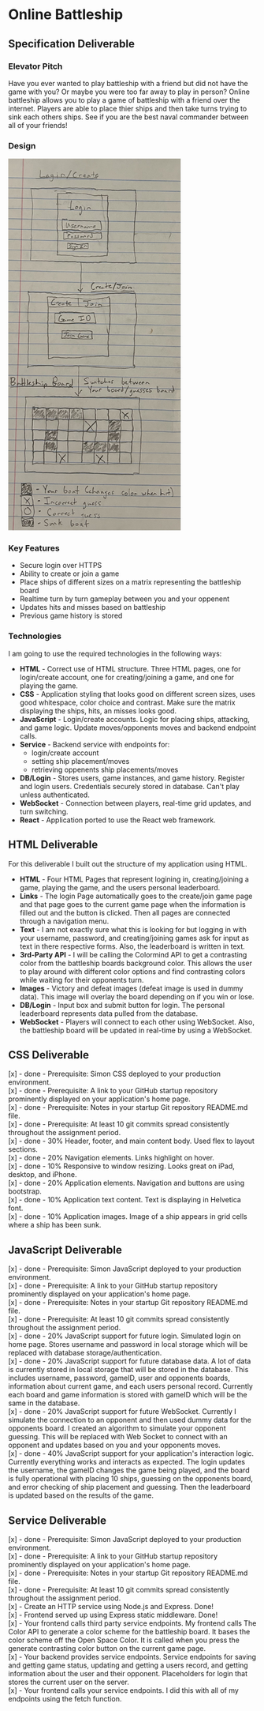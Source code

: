 # Online Battleship

## Specification Deliverable
### Elevator Pitch
Have you ever wanted to play battleship with a friend but did not have the game with you? Or maybe you were too far away to play in person? Online battleship allows you to play a game of battleship with a friend over the internet. Players are able to place thier ships and then take turns trying to sink each others ships. See if you are the best naval commander between all of your friends!

### Design
<img src="/specificationDesign.jpg" alt="Design Image" width="350"/>

### Key Features
- Secure login over HTTPS
- Ability to create or join a game
- Place ships of different sizes on a matrix representing the battleship board
- Realtime turn by turn gameplay between you and your oppenent
- Updates hits and misses based on battleship
- Previous game history is stored

### Technologies
I am going to use the required technologies in the following ways:
- **HTML** - Correct use of HTML structure. Three HTML pages, one for login/create account, one for creating/joining a game, and one for playing the game.
- **CSS** - Application styling that looks good on different screen sizes, uses good whitespace, color choice and contrast. Make sure the matrix displaying the ships, hits, an misses looks good.
- **JavaScript** - Login/create accounts. Logic for placing ships, attacking, and game logic. Update moves/opponents moves and backend endpoint calls.
- **Service** - Backend service with endpoints for:
    - login/create account
    - setting ship placement/moves
    - retrieving oppenents ship placements/moves
- **DB/Login** - Stores users, game instances, and game history. Register and login users. Credentials securely stored in database. Can't play unless authenticated.
- **WebSocket** - Connection between players, real-time grid updates, and turn switching.
- **React** - Application ported to use the React web framework.

## HTML Deliverable
For this deliverable I built out the structure of my application using HTML.
- **HTML** - Four HTML Pages that represent logining in, creating/joining a game, playing the game, and the users personal leaderboard.
- **Links** - The login Page automatically goes to the create/join game page and that page goes to the current game page when the information is filled out and the button is clicked. Then all pages are connected through a navigation menu.
- **Text** - I am not exactly sure what this is looking for but logging in with your username, password, and creating/joining games ask for input as text in there respective forms. Also, the leaderboard is written in text.
- **3rd-Party API** - I will be calling the Colormind API to get a contrasting color from the battleship boards background color. This allows the user to play around with different color options and find contrasting colors while waiting for their opponents turn.
- **Images** - Victory and defeat images (defeat image is used in dummy data). This image will overlay the board depending on if you win or lose.
- **DB/Login** - Input box and submit button for login. The personal leaderboard represents data pulled from the database.
- **WebSocket** - Players will connect to each other using WebSocket. Also, the battleship board will be updated in real-time by using a WebSocket.

## CSS Deliverable 

[x] - done - Prerequisite: Simon CSS deployed to your production environment.  
[x] - done - Prerequisite: A link to your GitHub startup repository prominently displayed on your application's home page.  
[x] - done - Prerequisite: Notes in your startup Git repository README.md file.  
[x] - done - Prerequisite: At least 10 git commits spread consistently throughout the assignment period.  
[x] - done - 30% Header, footer, and main content body. Used flex to layout sections.  
[x] - done - 20% Navigation elements. Links highlight on hover.  
[x] - done - 10% Responsive to window resizing. Looks great on iPad, desktop, and iPhone.  
[x] - done - 20% Application elements. Navigation and buttons are using bootstrap.  
[x] - done - 10% Application text content. Text is displaying in Helvetica font.  
[x] - done - 10% Application images. Image of a ship appears in grid cells where a ship has been sunk.  

## JavaScript Deliverable

[x] - done - Prerequisite: Simon JavaScript deployed to your production environment.  
[x] - done - Prerequisite: A link to your GitHub startup repository prominently displayed on your application's home page.  
[x] - done - Prerequisite: Notes in your startup Git repository README.md file.  
[x] - done - Prerequisite: At least 10 git commits spread consistently throughout the assignment period.  
[x] - done - 20% JavaScript support for future login. Simulated login on home page. Stores username and password in local storage which will be replaced with database storage/authentication.  
[x] - done - 20% JavaScript support for future database data. A lot of data is currently stored in local storage that will be stored in the database. This includes username, password, gameID, user and opponents boards, information about current game, and each users personal record. Currently each board and game information is stored with gameID which will be the same in the database.  
[x] - done - 20% JavaScript support for future WebSocket. Currently I simulate the connection to an opponent and then used dummy data for the opponents board. I created an algorithm to simulate your opponent guessing. This will be replaced with Web Socket to connect with an opponent and updates based on you and your opponents moves.  
[x] - done - 40% JavaScript support for your application's interaction logic. Currently everything works and interacts as expected. The login updates the username, the gameID changes the game being played, and the board is fully operational with placing 10 ships, guessing on the opponents board, and error checking of ship placement and guessing. Then the leaderboard is updated based on the results of the game.  

## Service Deliverable

[x] - done - Prerequisite: Simon JavaScript deployed to your production environment.  
[x] - done - Prerequisite: A link to your GitHub startup repository prominently displayed on your application's home page.  
[x] - done - Prerequisite: Notes in your startup Git repository README.md file.  
[x] - done - Prerequisite: At least 10 git commits spread consistently throughout the assignment period.  
[x] - Create an HTTP service using Node.js and Express. Done!  
[x] - Frontend served up using Express static middleware. Done!  
[x] - Your frontend calls third party service endpoints. My frontend calls The Color API to generate a color scheme for the battleship board. It bases the color scheme off the Open Space Color. It is called when you press the generate contrasting color button on the current game page.  
[x] - Your backend provides service endpoints. Service endpoints for saving and getting game status, updating and getting a users record, and getting information about the user and their opponent. Placeholders for login that stores the current user on the server.  
[x] - Your frontend calls your service endpoints. I did this with all of my endpoints using the fetch function.  